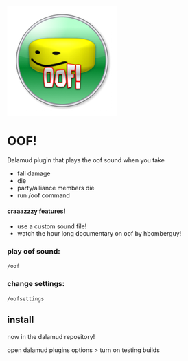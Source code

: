 ![oof plugin logo](/Data/logo.png)
# OOF!

Dalamud plugin that plays the oof sound when you take 
- fall damage
- die
- party/alliance members die
- run /oof command

#### craaazzzy features!
 - use a custom sound file!
 - watch the hour long documentary on oof by hbomberguy!
### play oof sound:
```
/oof
```
### change settings:
```
/oofsettings
```


## install
now in the dalamud repository! 

open dalamud plugins options > turn on testing builds
